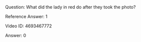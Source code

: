 Question: What did the lady in red do after they took the photo?

Reference Answer: 1

Video ID: 4693467772

Answer: 0

